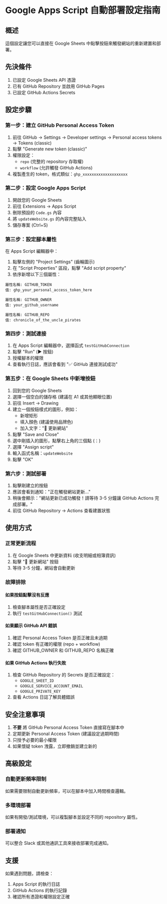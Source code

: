 # Google Apps Script 自動部署設定指南

## 概述

這個設定讓您可以直接在 Google Sheets 中點擊按鈕來觸發網站的重新建置和部署。

## 先決條件

1. 已設定 Google Sheets API 憑證
2. 已有 GitHub Repository 並啟用 GitHub Pages
3. 已設定 GitHub Actions Secrets

## 設定步驟

### 第一步：建立 GitHub Personal Access Token

1. 前往 GitHub → Settings → Developer settings → Personal access tokens → Tokens (classic)
2. 點擊 "Generate new token (classic)"
3. 權限設定：
   - `repo` (完整的 repository 存取權)
   - `workflow` (允許觸發 GitHub Actions)
4. 複製產生的 token，格式類似：`ghp_xxxxxxxxxxxxxxxxxxxx`

### 第二步：設定 Google Apps Script

1. 開啟您的 Google Sheets
2. 前往 Extensions → Apps Script
3. 刪除預設的 `Code.gs` 內容
4. 將 `updateWebsite.gs` 的內容完整貼入
5. 儲存專案 (Ctrl+S)

### 第三步：設定腳本屬性

在 Apps Script 編輯器中：

1. 點擊左側的 "Project Settings" (齒輪圖示)
2. 在 "Script Properties" 區段，點擊 "Add script property"
3. 依序新增以下三個屬性：

```
屬性名稱: GITHUB_TOKEN
值: ghp_your_personal_access_token_here

屬性名稱: GITHUB_OWNER  
值: your_github_username

屬性名稱: GITHUB_REPO
值: chronicle_of_the_uncle_pirates
```

### 第四步：測試連接

1. 在 Apps Script 編輯器中，選擇函式 `testGitHubConnection`
2. 點擊 "Run" (▶️ 按鈕)
3. 授權腳本的權限
4. 查看執行日誌，應該會看到 "✅ GitHub 連接測試成功"

### 第五步：在 Google Sheets 中新增按鈕

1. 回到您的 Google Sheets
2. 選擇一個空白的儲存格 (建議在 A1 或其他顯眼位置)
3. 前往 Insert → Drawing
4. 建立一個按鈕樣式的圖形，例如：
   - 新增矩形
   - 填入顏色 (建議使用品牌色)
   - 加入文字："🚀 更新網站"
5. 點擊 "Save and Close"
6. 選中剛插入的圖形，點擊右上角的三個點 (⋮)
7. 選擇 "Assign script"
8. 輸入函式名稱：`updateWebsite`
9. 點擊 "OK"

### 第六步：測試部署

1. 點擊剛建立的按鈕
2. 應該會看到通知："正在觸發網站更新..."
3. 稍後會顯示："網站更新已成功觸發！請等待 3-5 分鐘讓 GitHub Actions 完成部署。"
4. 前往 GitHub Repository → Actions 查看建置狀態

## 使用方式

### 正常更新流程

1. 在 Google Sheets 中更新資料 (收支明細或相簿資訊)
2. 點擊 "🚀 更新網站" 按鈕
3. 等待 3-5 分鐘，網站會自動更新

### 故障排除

#### 如果按鈕點擊沒有反應
1. 檢查腳本屬性是否正確設定
2. 執行 `testGitHubConnection()` 測試

#### 如果顯示 GitHub API 錯誤
1. 確認 Personal Access Token 是否正確且未過期
2. 確認 token 有正確的權限 (repo + workflow)
3. 確認 GITHUB_OWNER 和 GITHUB_REPO 名稱正確

#### 如果 GitHub Actions 執行失敗
1. 檢查 GitHub Repository 的 Secrets 是否正確設定：
   - `GOOGLE_SHEET_ID`
   - `GOOGLE_SERVICE_ACCOUNT_EMAIL`  
   - `GOOGLE_PRIVATE_KEY`
2. 查看 Actions 日誌了解具體錯誤

## 安全注意事項

1. **不要** 將 GitHub Personal Access Token 直接寫在腳本中
2. 定期更新 Personal Access Token (建議設定過期時間)
3. 只授予必要的最小權限
4. 如果懷疑 token 洩露，立即撤銷並建立新的

## 高級設定

### 自動更新頻率限制

如果需要限制自動更新頻率，可以在腳本中加入時間檢查邏輯。

### 多環境部署

如果有開發/測試環境，可以複製腳本並設定不同的 repository 屬性。

### 部署通知

可以整合 Slack 或其他通訊工具來接收部署完成通知。

## 支援

如果遇到問題，請檢查：
1. Apps Script 的執行日誌
2. GitHub Actions 的執行記錄
3. 確認所有憑證和權限設定正確